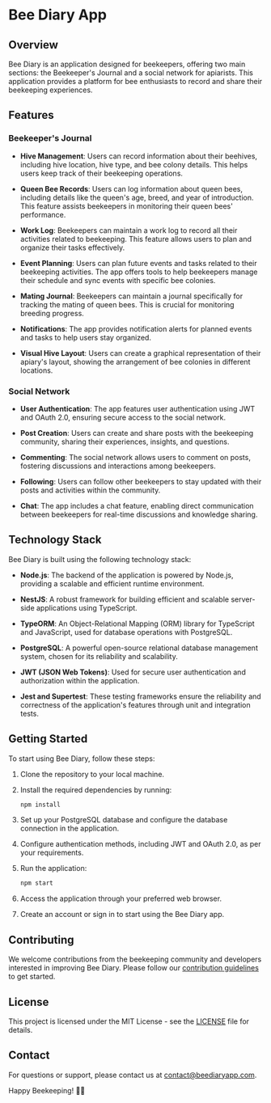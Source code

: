 # Bee Diary App

## Overview

Bee Diary is an application designed for beekeepers, offering two main sections: the Beekeeper's Journal and a social network for apiarists. This application provides a platform for bee enthusiasts to record and share their beekeeping experiences.

## Features

### Beekeeper's Journal

- **Hive Management**: Users can record information about their beehives, including hive location, hive type, and bee colony details. This helps users keep track of their beekeeping operations.

- **Queen Bee Records**: Users can log information about queen bees, including details like the queen's age, breed, and year of introduction. This feature assists beekeepers in monitoring their queen bees' performance.

- **Work Log**: Beekeepers can maintain a work log to record all their activities related to beekeeping. This feature allows users to plan and organize their tasks effectively.

- **Event Planning**: Users can plan future events and tasks related to their beekeeping activities. The app offers tools to help beekeepers manage their schedule and sync events with specific bee colonies.

- **Mating Journal**: Beekeepers can maintain a journal specifically for tracking the mating of queen bees. This is crucial for monitoring breeding progress.

- **Notifications**: The app provides notification alerts for planned events and tasks to help users stay organized.

- **Visual Hive Layout**: Users can create a graphical representation of their apiary's layout, showing the arrangement of bee colonies in different locations.

### Social Network

- **User Authentication**: The app features user authentication using JWT and OAuth 2.0, ensuring secure access to the social network.

- **Post Creation**: Users can create and share posts with the beekeeping community, sharing their experiences, insights, and questions.

- **Commenting**: The social network allows users to comment on posts, fostering discussions and interactions among beekeepers.

- **Following**: Users can follow other beekeepers to stay updated with their posts and activities within the community.

- **Chat**: The app includes a chat feature, enabling direct communication between beekeepers for real-time discussions and knowledge sharing.

## Technology Stack

Bee Diary is built using the following technology stack:

- **Node.js**: The backend of the application is powered by Node.js, providing a scalable and efficient runtime environment.

- **NestJS**: A robust framework for building efficient and scalable server-side applications using TypeScript.

- **TypeORM**: An Object-Relational Mapping (ORM) library for TypeScript and JavaScript, used for database operations with PostgreSQL.

- **PostgreSQL**: A powerful open-source relational database management system, chosen for its reliability and scalability.

- **JWT (JSON Web Tokens)**: Used for secure user authentication and authorization within the application.

- **Jest and Supertest**: These testing frameworks ensure the reliability and correctness of the application's features through unit and integration tests.

## Getting Started

To start using Bee Diary, follow these steps:

1. Clone the repository to your local machine.

2. Install the required dependencies by running:

   ```bash
   npm install
   ```

3. Set up your PostgreSQL database and configure the database connection in the application.

4. Configure authentication methods, including JWT and OAuth 2.0, as per your requirements.

5. Run the application:

   ```bash
   npm start
   ```

6. Access the application through your preferred web browser.

7. Create an account or sign in to start using the Bee Diary app.

## Contributing

We welcome contributions from the beekeeping community and developers interested in improving Bee Diary. Please follow our [contribution guidelines](CONTRIBUTING.md) to get started.

## License

This project is licensed under the MIT License - see the [LICENSE](LICENSE) file for details.

## Contact

For questions or support, please contact us at contact@beediaryapp.com.

Happy Beekeeping! 🐝🍯

